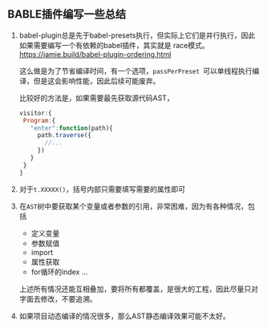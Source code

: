 ## BABLE插件编写一些总结

1. babel-plugin总是先于babel-presets执行，但实际上它们是并行执行，因此如果需要编写一个有依赖的babel插件，其实就是
    race模式。https://jamie.build/babel-plugin-ordering.html

    这么做是为了节省编译时间，有一个选项，`passPerPreset `可以单线程执行编译，但是这会影响性能，因此后续可能废弃。
    
    比较好的方法是，如果需要最先获取源代码AST，
    
    ```js
    visitor:{
     Program:{
       "enter":function(path){   
         path.traverse({
           //...
         })
       }
     }
    }

    ```
    
2. 对于`t.XXXXX()`，括号内部只需要填写需要的属性即可

3. 在`AST`树中要获取某个变量或者参数的引用，非常困难，因为有各种情况，包括

    * 定义变量
    * 参数赋值
    * import
    * 属性获取
    * for循环的index
    ...
    
    上述所有情况还能互相叠加，要将所有都覆盖，是很大的工程，因此尽量只对字面去修改，不要追溯。
    
4. 如果项目动态编译的情况很多，那么AST静态编译效果可能不太好。